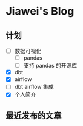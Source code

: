 # Jiawei's Blog

## 计划

- [ ] 数据可视化
    - [ ] pandas
    - [ ] 支持 pandas 的开源库
- [x] dbt
- [x] airflow
- [ ] dbt airflow 集成
- [x] 个人简介

## 最近发布的文章

